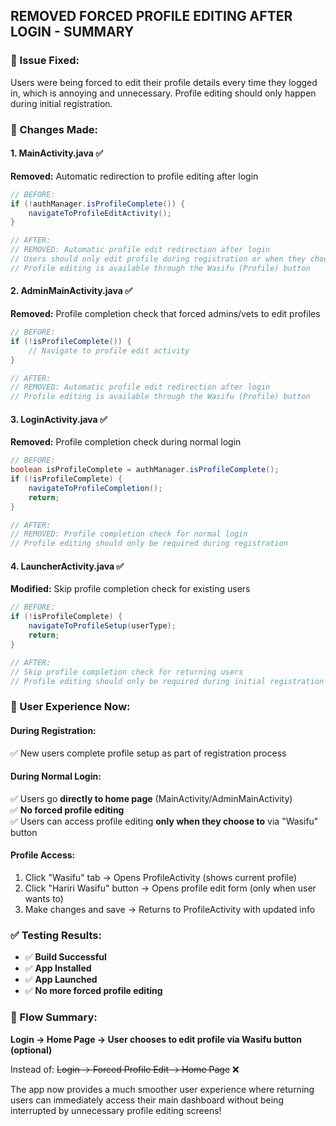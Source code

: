 ## REMOVED FORCED PROFILE EDITING AFTER LOGIN - SUMMARY

### 🎯 Issue Fixed:
Users were being forced to edit their profile details every time they logged in, which is annoying and unnecessary. Profile editing should only happen during initial registration.

### 🔧 Changes Made:

#### 1. **MainActivity.java** ✅
**Removed:** Automatic redirection to profile editing after login
```java
// BEFORE:
if (!authManager.isProfileComplete()) {
    navigateToProfileEditActivity();
}

// AFTER:
// REMOVED: Automatic profile edit redirection after login
// Users should only edit profile during registration or when they choose to
// Profile editing is available through the Wasifu (Profile) button
```

#### 2. **AdminMainActivity.java** ✅
**Removed:** Profile completion check that forced admins/vets to edit profiles
```java
// BEFORE:
if (!isProfileComplete()) {
    // Navigate to profile edit activity
}

// AFTER:
// REMOVED: Automatic profile edit redirection after login
// Profile editing is available through the Wasifu (Profile) button
```

#### 3. **LoginActivity.java** ✅
**Removed:** Profile completion check during normal login
```java
// BEFORE:
boolean isProfileComplete = authManager.isProfileComplete();
if (!isProfileComplete) {
    navigateToProfileCompletion();
    return;
}

// AFTER:
// REMOVED: Profile completion check for normal login
// Profile editing should only be required during registration
```

#### 4. **LauncherActivity.java** ✅
**Modified:** Skip profile completion check for existing users
```java
// BEFORE:
if (!isProfileComplete) {
    navigateToProfileSetup(userType);
    return;
}

// AFTER:
// Skip profile completion check for returning users
// Profile editing should only be required during initial registration
```

### 🚀 User Experience Now:

#### **During Registration:** 
✅ New users complete profile setup as part of registration process

#### **During Normal Login:**
✅ Users go **directly to home page** (MainActivity/AdminMainActivity)  
✅ **No forced profile editing**  
✅ Users can access profile editing **only when they choose to** via "Wasifu" button

#### **Profile Access:**
1. Click "Wasifu" tab → Opens ProfileActivity (shows current profile)
2. Click "Hariri Wasifu" button → Opens profile edit form (only when user wants to)
3. Make changes and save → Returns to ProfileActivity with updated info

### ✅ Testing Results:
- ✅ **Build Successful**
- ✅ **App Installed**  
- ✅ **App Launched**
- ✅ **No more forced profile editing**

### 📱 Flow Summary:
**Login → Home Page → User chooses to edit profile via Wasifu button (optional)**

Instead of:
~~Login → Forced Profile Edit → Home Page~~ ❌

The app now provides a much smoother user experience where returning users can immediately access their main dashboard without being interrupted by unnecessary profile editing screens!
